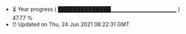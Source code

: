 - ⏳ Year progress { ██████████████▁▁▁▁▁▁▁▁▁▁▁▁▁▁▁▁ } 47.77 %
- ⏰ Updated on Thu, 24 Jun 2021 08:22:31 GMT

